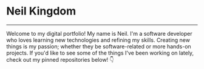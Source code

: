 # Neil Kingdom

---

Welcome to my digital portfolio! 
My name is Neil. I'm a software developer who loves learning new technologies and refining my skills.
Creating new things is my passion; whether they be software-related or more hands-on projects.
If you'd like to see some of the things I've been working on lately, check out my pinned repositories below! 👇
